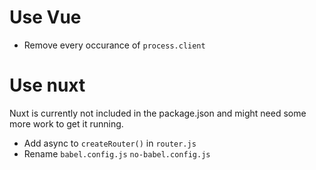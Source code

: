 # Use Vue

- Remove every occurance of `process.client`

# Use nuxt

Nuxt is currently not included in the package.json and might need some more work to get it running.

- Add async to `createRouter()` in `router.js`
- Rename `babel.config.js` `no-babel.config.js`

